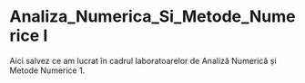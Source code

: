 # Analiza_Numerica_Si_Metode_Numerice I

Aici salvez ce am lucrat în cadrul laboratoarelor de Analiză Numerică și Metode Numerice 1. 

